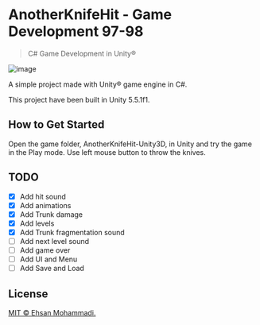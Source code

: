# AnotherKnifeHit - Game Development 97-98

> C# Game Development in Unity®

![image](https://github.com/ehsan-mohammadi/AnotherKnifeHit-Unity3D/blob/master/GIF/Image2.gif)

A simple project made with Unity® game engine in C#.

This project have been built in Unity 5.5.1f1.

## How to Get Started

Open the game folder, AnotherKnifeHit-Unity3D, in Unity and try the game in the Play mode. Use left mouse button to throw the knives.

## TODO

- [x] Add hit sound
- [x] Add animations
- [x] Add Trunk damage
- [x] Add levels
- [x] Add Trunk fragmentation sound
- [ ] Add next level sound
- [ ] Add game over
- [ ] Add UI and Menu
- [ ] Add Save and Load

## License

[MIT © Ehsan Mohammadi.](../master/LICENSE)

